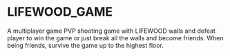 ﻿# LIFEWOOD_GAME

A multiplayer game PVP shooting game with LIFEWOOD walls and defeat player to win the game or just break all the walls and become friends. When being friends, survive the game up to the highest floor.

